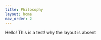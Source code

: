 ```yaml
---
title: Philosophy
layout: home
nav_order: 2
---
```



Hello! This is a test! why  the layout is absent